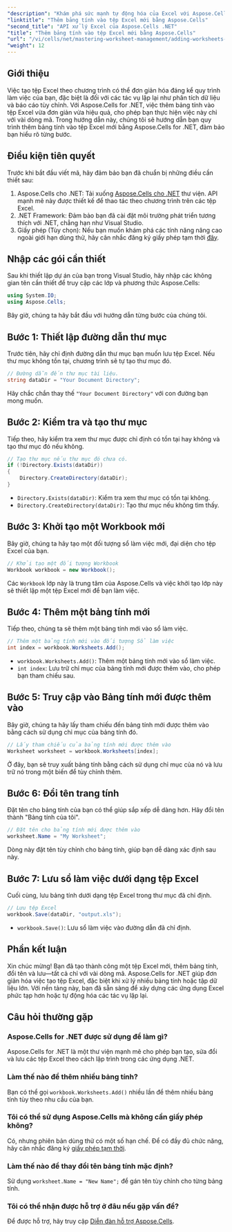 ```yaml
---
"description": "Khám phá sức mạnh tự động hóa của Excel với Aspose.Cells for .NET. Hướng dẫn từng bước này sẽ hướng dẫn bạn cách tạo tệp Excel theo chương trình, thêm và đổi tên bảng tính, cũng như lưu công việc một cách dễ dàng."
"linktitle": "Thêm bảng tính vào tệp Excel mới bằng Aspose.Cells"
"second_title": "API xử lý Excel của Aspose.Cells .NET"
"title": "Thêm bảng tính vào tệp Excel mới bằng Aspose.Cells"
"url": "/vi/cells/net/mastering-worksheet-management/adding-worksheets-to-new-excel-file/"
"weight": 12
---
```


## Giới thiệu

Việc tạo tệp Excel theo chương trình có thể đơn giản hóa đáng kể quy trình làm việc của bạn, đặc biệt là đối với các tác vụ lặp lại như phân tích dữ liệu và báo cáo tùy chỉnh. Với Aspose.Cells for .NET, việc thêm bảng tính vào tệp Excel vừa đơn giản vừa hiệu quả, cho phép bạn thực hiện việc này chỉ với vài dòng mã. Trong hướng dẫn này, chúng tôi sẽ hướng dẫn bạn quy trình thêm bảng tính vào tệp Excel mới bằng Aspose.Cells for .NET, đảm bảo bạn hiểu rõ từng bước.

## Điều kiện tiên quyết

Trước khi bắt đầu viết mã, hãy đảm bảo bạn đã chuẩn bị những điều cần thiết sau:

1. Aspose.Cells cho .NET: Tải xuống [Aspose.Cells cho .NET](https://releases.aspose.com/cells/net/) thư viện. API mạnh mẽ này được thiết kế để thao tác theo chương trình trên các tệp Excel.
2. .NET Framework: Đảm bảo bạn đã cài đặt môi trường phát triển tương thích với .NET, chẳng hạn như Visual Studio.
3. Giấy phép (Tùy chọn): Nếu bạn muốn khám phá các tính năng nâng cao ngoài giới hạn dùng thử, hãy cân nhắc đăng ký giấy phép tạm thời [đây](https://purchase.aspose.com/temporary-license/).

## Nhập các gói cần thiết

Sau khi thiết lập dự án của bạn trong Visual Studio, hãy nhập các không gian tên cần thiết để truy cập các lớp và phương thức Aspose.Cells:

```csharp
using System.IO;
using Aspose.Cells;
```

Bây giờ, chúng ta hãy bắt đầu với hướng dẫn từng bước của chúng tôi.

## Bước 1: Thiết lập đường dẫn thư mục

Trước tiên, hãy chỉ định đường dẫn thư mục bạn muốn lưu tệp Excel. Nếu thư mục không tồn tại, chương trình sẽ tự tạo thư mục đó.

```csharp
// Đường dẫn đến thư mục tài liệu.
string dataDir = "Your Document Directory";
```

Hãy chắc chắn thay thế `"Your Document Directory"` với con đường bạn mong muốn.

## Bước 2: Kiểm tra và tạo thư mục

Tiếp theo, hãy kiểm tra xem thư mục được chỉ định có tồn tại hay không và tạo thư mục đó nếu không.

```csharp
// Tạo thư mục nếu thư mục đó chưa có.
if (!Directory.Exists(dataDir))
{
    Directory.CreateDirectory(dataDir);
}
```

- `Directory.Exists(dataDir)`: Kiểm tra xem thư mục có tồn tại không.
- `Directory.CreateDirectory(dataDir)`: Tạo thư mục nếu không tìm thấy.

## Bước 3: Khởi tạo một Workbook mới

Bây giờ, chúng ta hãy tạo một đối tượng sổ làm việc mới, đại diện cho tệp Excel của bạn.

```csharp
// Khởi tạo một đối tượng Workbook
Workbook workbook = new Workbook();
```

Các `Workbook` lớp này là trung tâm của Aspose.Cells và việc khởi tạo lớp này sẽ thiết lập một tệp Excel mới để bạn làm việc.

## Bước 4: Thêm một bảng tính mới

Tiếp theo, chúng ta sẽ thêm một bảng tính mới vào sổ làm việc.

```csharp
// Thêm một bảng tính mới vào đối tượng Sổ làm việc
int index = workbook.Worksheets.Add();
```

- `workbook.Worksheets.Add()`: Thêm một bảng tính mới vào sổ làm việc.
- `int index`: Lưu trữ chỉ mục của bảng tính mới được thêm vào, cho phép bạn tham chiếu sau.

## Bước 5: Truy cập vào Bảng tính mới được thêm vào

Bây giờ, chúng ta hãy lấy tham chiếu đến bảng tính mới được thêm vào bằng cách sử dụng chỉ mục của bảng tính đó.

```csharp
// Lấy tham chiếu của bảng tính mới được thêm vào
Worksheet worksheet = workbook.Worksheets[index];
```

Ở đây, bạn sẽ truy xuất bảng tính bằng cách sử dụng chỉ mục của nó và lưu trữ nó trong một biến để tùy chỉnh thêm.

## Bước 6: Đổi tên trang tính

Đặt tên cho bảng tính của bạn có thể giúp sắp xếp dễ dàng hơn. Hãy đổi tên thành "Bảng tính của tôi".

```csharp
// Đặt tên cho bảng tính mới được thêm vào
worksheet.Name = "My Worksheet";
```

Dòng này đặt tên tùy chỉnh cho bảng tính, giúp bạn dễ dàng xác định sau này.

## Bước 7: Lưu sổ làm việc dưới dạng tệp Excel

Cuối cùng, lưu bảng tính dưới dạng tệp Excel trong thư mục đã chỉ định.

```csharp
// Lưu tệp Excel
workbook.Save(dataDir, "output.xls");
```

- `workbook.Save()`: Lưu sổ làm việc vào đường dẫn đã chỉ định.

## Phần kết luận

Xin chúc mừng! Bạn đã tạo thành công một tệp Excel mới, thêm bảng tính, đổi tên và lưu—tất cả chỉ với vài dòng mã. Aspose.Cells for .NET giúp đơn giản hóa việc tạo tệp Excel, đặc biệt khi xử lý nhiều bảng tính hoặc tập dữ liệu lớn. Với nền tảng này, bạn đã sẵn sàng để xây dựng các ứng dụng Excel phức tạp hơn hoặc tự động hóa các tác vụ lặp lại.

## Câu hỏi thường gặp

### Aspose.Cells for .NET được sử dụng để làm gì?
Aspose.Cells for .NET là một thư viện mạnh mẽ cho phép bạn tạo, sửa đổi và lưu các tệp Excel theo cách lập trình trong các ứng dụng .NET.

### Làm thế nào để thêm nhiều bảng tính?
Bạn có thể gọi `workbook.Worksheets.Add()` nhiều lần để thêm nhiều bảng tính tùy theo nhu cầu của bạn.

### Tôi có thể sử dụng Aspose.Cells mà không cần giấy phép không?
Có, nhưng phiên bản dùng thử có một số hạn chế. Để có đầy đủ chức năng, hãy cân nhắc đăng ký [giấy phép tạm thời](https://purchase.aspose.com/temporary-license/).

### Làm thế nào để thay đổi tên bảng tính mặc định?
Sử dụng `worksheet.Name = "New Name";` để gán tên tùy chỉnh cho từng bảng tính.

### Tôi có thể nhận được hỗ trợ ở đâu nếu gặp vấn đề?
Để được hỗ trợ, hãy truy cập [Diễn đàn hỗ trợ Aspose.Cells](https://forum.aspose.com/c/cells/9).